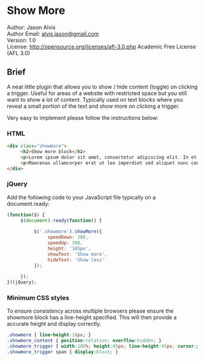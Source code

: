 <h1>Show More</h1>

Author: Jason Alvis<br />
Author Email: alvis.jason@gmail.com<br />
Version: 1.0<br />
License: http://opensource.org/licenses/afl-3.0.php  Academic Free License (AFL 3.0)<br />

<h2>Brief</h2>
A neat little plugin that allows you to show / hide content (toggle) on clicking a trigger. Useful for areas of a website with restricted space but you still want to show a lot of content. Typically used on text blocks where you reveal a small portion of the text and show more on clicking a trigger.

Very easy to implement please follow the instructions below:

<h3>HTML</h3>

```html
<div class="showmore">
     <h2>Show more block</h2>
     <p>Lorem ipsum dolor sit amet, consectetur adipiscing elit. In et felis rutrum neque aliquam hendrerit eu et massa. Phasellus fermentum, elit nec vulputate vehicula, massa lorem ultrices purus, id pulvinar elit massa et ligula. Suspendisse vulputate quam non sem iaculis auctor. Maecenas ut nisi ut urna bibendum aliquet non vestibulum mi. Fusce euismod condimentum sem, vitae elementum dui mattis eget. Duis imperdiet congue justo, eget commodo risus imperdiet sit amet. Aenean sem augue, pulvinar nec sagittis eu, hendrerit vitae sapien. Lorem ipsum dolor sit amet, consectetur adipiscing elit. Suspendisse laoreet, diam sed faucibus ultricies, velit tortor fringilla ligula, sed malesuada magna justo nec ligula. Pellentesque habitant morbi tristique senectus et netus et malesuada fames ac turpis egestas. Etiam metus leo, tincidunt eu fringilla at, tincidunt et leo. Aliquam nec eros eu nisl consectetur mattis. Nullam eleifend velit at est varius non sagittis ligula tincidunt. Aenean elementum rhoncus mattis.</p>	
     <p>Maecenas ullamcorper erat ut leo imperdiet sed aliquet nunc congue. Maecenas consectetur purus ac lorem pellentesque dignissim. Nunc aliquet sapien sit amet odio tincidunt a commodo ante dignissim. Praesent vel ligula odio, sit amet fringilla tortor. Ut nec erat sit amet nisl varius euismod a ut lorem. Morbi dapibus dui luctus lorem fermentum at gravida sapien auctor. Aliquam erat volutpat. Aenean turpis metus, laoreet sit amet venenatis quis, ornare vitae erat. Integer gravida aliquam fringilla. Curabitur eros eros, placerat non pharetra id, fringilla vitae justo. Aenean sagittis facilisis sapien, eu varius augue adipiscing ut.</p>	
</div>
```

<h3>jQuery</h3>

Add the following code to your JavaScript file typically on a document.ready:

```javascript
(function($) {
     $(document).ready(function() {
          
          $('.showmore').showMore({
               speedDown: 300,
               speedUp: 300,
               height: '165px',
               showText: 'Show more',
               hideText: 'Show less'
          });
          
     });
})(jQuery);
```

<h3>Minimum CSS styles</h3>

To ensure consistency across multiple browsers please ensure the showmore block has a line-height specified. This will then provide a accurate height and display correctly.

```css
.showmore { line-height:18px; }
.showmore_content { position:relative; overflow:hidden; }			
.showmore_trigger { width:100%; height:45px; line-height:45px; cursor:pointer; }
.showmore_trigger span { display:block; }
```
